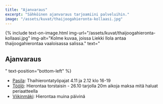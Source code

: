 ```yaml
---
title: "Ajanvaraus"
excerpt: "Sähköinen ajanvaraus tarjoamiini palveluihin."
image: "/assets/kuvat/thaijoogahieronta-kollaasi.jpg"
---
```

{% include text-on-image.html img-url="/assets/kuvat/thaijoogahieronta-kollaasi.jpg" img-alt="Kolme kuvaa, joissa Liekki Ilola antaa thaijoogahierontaa vaaloisassa salissa." text="<h2>Ajanvaraus</h2>" text-position="bottom-left" %}

<ul>
	<li><a class="textlink" href="/yhteystiedot#pasila">Pasila</a>: Thaihierontatyöpajat 4.11 ja 2.12 klo 16-19 </li>
	<li><a class="textlink" href="/yhteystiedot#töölö">Töölö</a>: Hierontaa torstaisin - 26.10 tarjolla 20m aikoja maksa mitä haluat periaatteella</li>
	<li><a class="textlink" href="/yhteystiedot#Viikinmäki">Viikinmäki</a>: Hierontaa muina päivinä</li>
</ul>

<script type="text/javascript" language="javascript">(function(d,s,i,c,j,a){a=d.getElementsByTagName(s)[0];if(d.getElementById(i))return;j=d.createElement(s);j.id=i;j.async=1;j.setAttribute("data-c",c);j.src="https://static.vello.fi/js/wizard/vwiz.js";a.parentNode.insertBefore(j,a);}(document,"script","vello-wizard-sdk","liekki-wellness"));</script>
<div id="vello-wizard"></div>